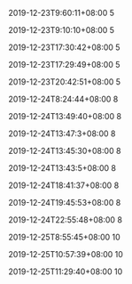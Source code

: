 2019-12-23T9:60:11+08:00 
5 
 
2019-12-23T9:10:10+08:00 
5 
 
2019-12-23T17:30:42+08:00 
5 
 
2019-12-23T17:29:49+08:00 
5 
 
2019-12-23T20:42:51+08:00 
5 
 
2019-12-24T8:24:44+08:00 
8 
 
2019-12-24T13:49:40+08:00 
8 
 
2019-12-24T13:47:3+08:00 
8 
 
2019-12-24T13:45:30+08:00 
8 
 
2019-12-24T13:43:5+08:00 
8 
 
2019-12-24T18:41:37+08:00 
8 
 
2019-12-24T19:45:53+08:00 
8 
 
2019-12-24T22:55:48+08:00 
8 
 
2019-12-25T8:55:45+08:00 
10 
 
2019-12-25T10:57:39+08:00 
10 
 
2019-12-25T11:29:40+08:00 
10 
 
